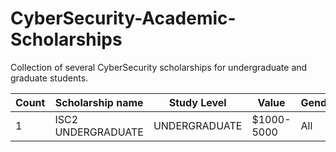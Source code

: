 # CyberSecurity-Academic-Scholarships
Collection of several CyberSecurity scholarships for undergraduate and graduate students.

| Count |     Scholarship name  | Study Level    | Value      | Gender | Available  | Link |
|-------|-----------------------|----------------| -----------|--------|------------|------|
|  1    | ISC2 UNDERGRADUATE    | UNDERGRADUATE  | $1000-5000 |  All   |   Global   |      |
 